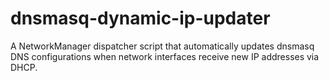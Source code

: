 # dnsmasq-dynamic-ip-updater
A NetworkManager dispatcher script that automatically updates dnsmasq DNS configurations when network interfaces receive new IP addresses via DHCP.
